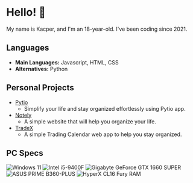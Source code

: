 # Hello! 👋
My name is Kacper, and I'm an 18-year-old. I've been coding since 2021.

## Languages
- **Main Languages:** Javascript, HTML, CSS
- **Alternatives:** Python

## Personal Projects
- [Pytio](https://github.com/Kaspiu/Pytio)
    - Simplify your life and stay organized effortlessly using Pytio app.
- [Notely](https://github.com/Kaspiu/Notely)
    - A simple website that will help you organize your life.
- [TradeX](https://github.com/Kaspiu/TradeX)
    - A simple Trading Calendar web app to help you stay organized.
## PC Specs
![Windows 11](https://img.shields.io/badge/Windows-11_Pro-blue?logo=windows11)
![Intel i5-9400F](https://img.shields.io/badge/Intel-i5%209400F-blue?logo=intel)
![Gigabyte GeForce GTX 1660 SUPER](https://img.shields.io/badge/Gigabyte-GeForce%20GTX%201660%20SUPER-blue?logo=nvidia)
![ASUS PRIME B360-PLUS](https://img.shields.io/badge/ASUS-PRIME%20BB360--PLUS-blue?logo=asus)
![HyperX CL16 Fury RAM](https://img.shields.io/badge/HyperX-Fury%2016GB%20(2x8GB)%202666MHz-blue?logo=hyperx)
